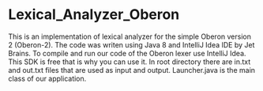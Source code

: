 # Lexical_Analyzer_Oberon
This is an implementation of lexical analyzer for the simple Oberon version 2 (Oberon-2).
The code was writen using Java 8 and IntelliJ Idea IDE by Jet Brains.
To compile and run our code of the Oberon lexer use IntelliJ Idea. This SDK is free that is why you can use it. In root directory there are in.txt and out.txt files that are used as input and output.
Launcher.java is the main class of our application.


